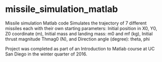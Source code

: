 # missile_simulation_matlab
Missile simulation Matlab code
Simulates the trajectory of 7 different missiles each with their own starting parameters:
Initial position in X0, Y0, Z0 coordinate (m), Initial mass and landing mass: m0 and mf (kg), Initial thrust magnitude Thmag0 (N), and Direction angle (degree): theta, phi
  
 Project was completed as part of an Introduction to Matlab course at UC San Diego in the winter quarter of 2016.
